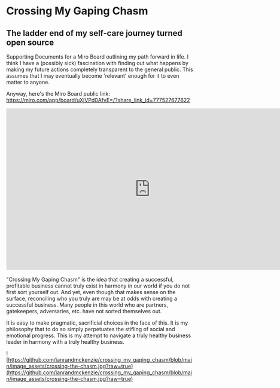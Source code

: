 # Crossing My Gaping Chasm

## The ladder end of my self-care journey turned open source

Supporting Documents for a Miro Board outlining my path forward in life. I think I have a (possibly sick) fascination with finding out what happens by making my future actions completely transparent to the general public. This assumes that I may eventually become 'relevant' enough for it to even matter to anyone.

Anyway, here's the Miro Board public link:
https://miro.com/app/board/uXjVPd0AfvE=/?share_link_id=777527677622

<iframe width="768" height="432" src="https://miro.com/app/live-embed/uXjVPd0AfvE=/?moveToViewport=-768,-3244,2217,1221&embedId=419579989118" frameborder="0" scrolling="no" allowfullscreen></iframe>

"Crossing My Gaping Chasm" is the idea that creating a successful, profitable business cannot truly exist in harmony in our world if you do not first sort yourself out. And yet, even though that makes sense on the surface, reconciling who you truly are may be at odds with creating a successful business. Many people in this world who are partners, gatekeepers, adversaries, etc. have not sorted themselves out.

It is easy to make pragmatic, sacrificial choices in the face of this. It is my philosophy that to do so simply perpetuates the stifling of social and emotional progress. This is my attempt to navigate a truly healthy business leader in harmony with a truly healthy business.

![https://github.com/ianrandmckenzie/crossing_my_gaping_chasm/blob/main/image_assets/crossing-the-chasm.jpg?raw=true](https://github.com/ianrandmckenzie/crossing_my_gaping_chasm/blob/main/image_assets/crossing-the-chasm.jpg?raw=true)
